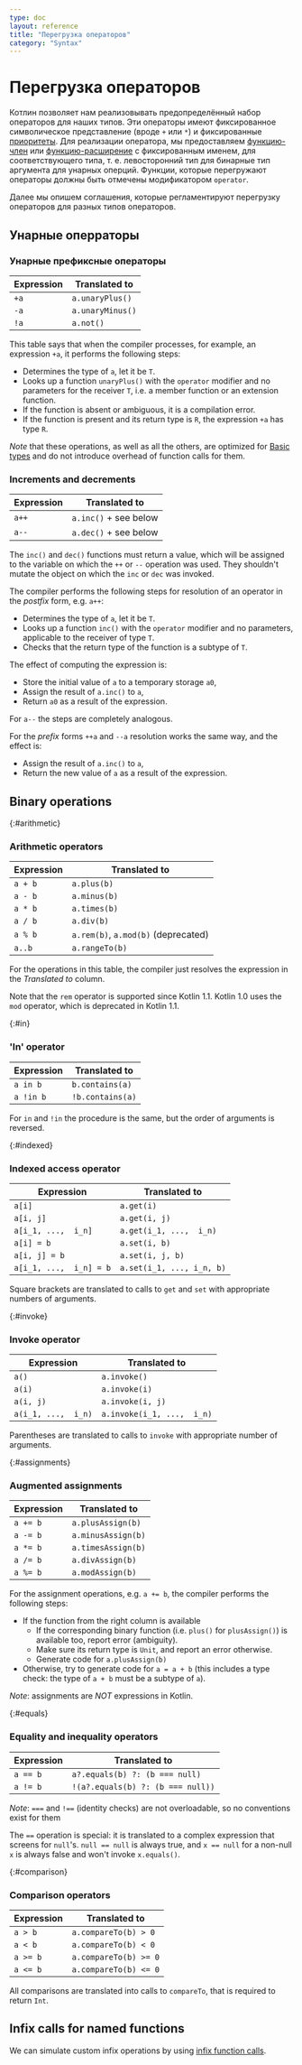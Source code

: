 ```yaml
---
type: doc
layout: reference
title: "Перегрузка операторов"
category: "Syntax"
---
```


<!-- # Operator overloading -->
# Перегрузка операторов
<!--
Kotlin allows us to provide implementations for a predefined set of operators on our types. These operators have fixed symbolic representation
(like `+` or `*`) and fixed [precedence](grammar.html#precedence). To implement an operator, we provide a [member function](functions.html#member-functions)
or an [extension function](extensions.html) with a fixed name, for the corresponding type, i.e. left-hand side type for binary operations and argument type for unary ones.
Functions that overload operators need to be marked with the `operator` modifier.

Further we describe the conventions that regulate operator overloading for different operators. -->

Котлин позволяет нам реализовывать предопределённый набор операторов для наших типов. Эти операторы имеют фиксированное символическое представление (вроде `+` или `*`) и фиксированные [приоритеты](grammar.html#precedence). Для реализации оператора, мы предоставляем [функцию-член](functions.html#member-functions) или [функцию-расширение](extensions.html) с фиксированным именем, для соответствующего типа, т. е. левосторонний тип для бинарные тип аргумента для унарных оперций. Функции, которые перегружают операторы должны быть отмечены модификатором `operator`.

Далее мы опишем соглашения, которые регламентируют перегрузку операторов для разных типов операторов.

<!-- ## Unary operations -->
## Унарные оперраторы
### Унарные префиксные операторы 
<!-- ### Unary prefix operators -->

| Expression | Translated to |
|------------|---------------|
| `+a` | `a.unaryPlus()` |
| `-a` | `a.unaryMinus()` |
| `!a` | `a.not()` |

This table says that when the compiler processes, for example, an expression `+a`, it performs the following steps:

* Determines the type of `a`, let it be `T`.
* Looks up a function `unaryPlus()` with the `operator` modifier and no parameters for the receiver `T`, i.e. a member function or an extension function.
* If the function is absent or ambiguous, it is a compilation error.
* If the function is present and its return type is `R`, the expression `+a` has type `R`.

*Note* that these operations, as well as all the others, are optimized for [Basic types](basic-types.html) and do not introduce overhead of function calls for them.

### Increments and decrements

| Expression | Translated to |
|------------|---------------|
| `a++` | `a.inc()` + see below |
| `a--` | `a.dec()` + see below |

The `inc()` and `dec()` functions must return a value, which will be assigned to the variable on which the
`++` or `--` operation was used. They shouldn't mutate the object on which the `inc` or `dec` was invoked.

The compiler performs the following steps for resolution of an operator in the *postfix* form, e.g. `a++`:

* Determines the type of `a`, let it be `T`.
* Looks up a function `inc()` with the `operator` modifier and no parameters, applicable to the receiver of type `T`.
* Checks that the return type of the function is a subtype of `T`.

The effect of computing the expression is:

* Store the initial value of `a` to a temporary storage `a0`,
* Assign the result of `a.inc()` to `a`,
* Return `a0` as a result of the expression.

For `a--` the steps are completely analogous.

For the *prefix* forms `++a` and `--a` resolution works the same way, and the effect is:

* Assign the result of `a.inc()` to `a`,
* Return the new value of `a` as a result of the expression.

## Binary operations

{:#arithmetic}

### Arithmetic operators 

| Expression | Translated to |
| -----------|-------------- |
| `a + b` | `a.plus(b)` |
| `a - b` | `a.minus(b)` |
| `a * b` | `a.times(b)` |
| `a / b` | `a.div(b)` |
| `a % b` | `a.rem(b)`, `a.mod(b)` (deprecated) |
| `a..b ` | `a.rangeTo(b)` |

For the operations in this table, the compiler just resolves the expression in the *Translated to* column.

Note that the `rem` operator is supported since Kotlin 1.1. Kotlin 1.0 uses the `mod` operator, which is deprecated
in Kotlin 1.1.

{:#in}

### 'In' operator


| Expression | Translated to |
| -----------|-------------- |
| `a in b` | `b.contains(a)` |
| `a !in b` | `!b.contains(a)` |

For `in` and `!in` the procedure is the same, but the order of arguments is reversed.

{:#indexed}

### Indexed access operator

| Expression | Translated to |
| -------|-------------- |
| `a[i]`  | `a.get(i)` |
| `a[i, j]`  | `a.get(i, j)` |
| `a[i_1, ...,  i_n]`  | `a.get(i_1, ...,  i_n)` |
| `a[i] = b` | `a.set(i, b)` |
| `a[i, j] = b` | `a.set(i, j, b)` |
| `a[i_1, ...,  i_n] = b` | `a.set(i_1, ..., i_n, b)` |

Square brackets are translated to calls to `get` and `set` with appropriate numbers of arguments.

{:#invoke}

### Invoke operator

| Expression | Translated to |
|--------|---------------|
| `a()`  | `a.invoke()` |
| `a(i)`  | `a.invoke(i)` |
| `a(i, j)`  | `a.invoke(i, j)` |
| `a(i_1, ...,  i_n)`  | `a.invoke(i_1, ...,  i_n)` |

Parentheses are translated to calls to `invoke` with appropriate number of arguments.

{:#assignments}

### Augmented assignments

| Expression | Translated to |
|------------|---------------|
| `a += b` | `a.plusAssign(b)` |
| `a -= b` | `a.minusAssign(b)` |
| `a *= b` | `a.timesAssign(b)` |
| `a /= b` | `a.divAssign(b)` |
| `a %= b` | `a.modAssign(b)` |

For the assignment operations, e.g. `a += b`, the compiler performs the following steps:

* If the function from the right column is available
  * If the corresponding binary function (i.e. `plus()` for `plusAssign()`) is available too, report error (ambiguity).
  * Make sure its return type is `Unit`, and report an error otherwise.
  * Generate code for `a.plusAssign(b)`
* Otherwise, try to generate code for `a = a + b` (this includes a type check: the type of `a + b` must be a subtype of `a`).

*Note*: assignments are *NOT* expressions in Kotlin.

{:#equals}

### Equality and inequality operators

| Expression | Translated to |
|------------|---------------|
| `a == b` | `a?.equals(b) ?: (b === null)` |
| `a != b` | `!(a?.equals(b) ?: (b === null))` |

*Note*: `===` and `!==` (identity checks) are not overloadable, so no conventions exist for them

The `==` operation is special: it is translated to a complex expression that screens for `null`'s.
`null == null` is always true, and `x == null` for a non-null `x` is always false and won't invoke `x.equals()`.

{:#comparison}

### Comparison operators

| Expression | Translated to |
|--------|---------------|
| `a > b`  | `a.compareTo(b) > 0` |
| `a < b`  | `a.compareTo(b) < 0` |
| `a >= b` | `a.compareTo(b) >= 0` |
| `a <= b` | `a.compareTo(b) <= 0` |

All comparisons are translated into calls to `compareTo`, that is required to return `Int`.

## Infix calls for named functions

We can simulate custom infix operations by using [infix function calls](functions.html#infix-notation).

